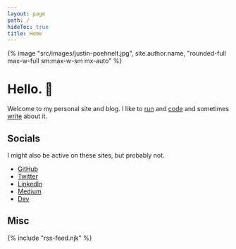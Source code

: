 ```yaml
---
layout: page
path: /
hideToc: true
title: Home
---
```


<script type="application/ld+json">
{
  "@context": "https://schema.org",
  "@type": "Person",
  "address": {
    "@type": "PostalAddress",
    "addressRegion": "CO",
  },

  "jobTitle": "Software Engineer",
  "name": "{{ site.author.name }}",
  "url": "{{ site.url }}"
}
</script>

{% image "src/images/justin-poehnelt.jpg", site.author.name, "rounded-full max-w-full sm:max-w-sm mx-auto" %}

# Hello. 👋

Welcome to my personal site and blog. I like to <a class="tag run" href="/tag/run">run</a> and <a class="tag code" href="/tag/code">code</a> and sometimes <a href="/blog">write</a> about it.

## Socials

I might also be active on these sites, but probably not.

<ul>
    <li><a rel="noopener noreferrer" href="https://github.com/jpoehnelt" rel="me">GitHub</a></li>
    <li><a rel="noopener noreferrer" href="https://twitter.com/jpoehnelt" rel="me">Twitter</a></li>
    <li><a rel="noopener noreferrer" href="https://www.linkedin.com/in/justin-poehnelt" rel="me">LinkedIn</a></li>
    <li><a rel="noopener noreferrer" href="https://jpoehnelt.medium.com/" rel="me">Medium</a></li>
    <li><a rel="noopener noreferrer" href="https://dev.to/jpoehnelt" rel="me">Dev</a></li>
</ul>

## Misc

{% include "rss-feed.njk" %}
